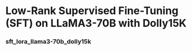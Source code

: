 # Low-Rank Supervised Fine-Tuning (SFT) on LLaMA3-70B with Dolly15K
### sft_lora_llama3-70b_dolly15k